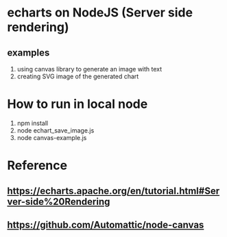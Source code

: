 # echarts on NodeJS (Server side rendering)
## examples
1) using canvas library to generate an image with text
2) creating SVG image of the generated chart

# How to run in local node

1) npm install
2) node echart_save_image.js
3) node canvas-example.js

# Reference
## https://echarts.apache.org/en/tutorial.html#Server-side%20Rendering
## https://github.com/Automattic/node-canvas

